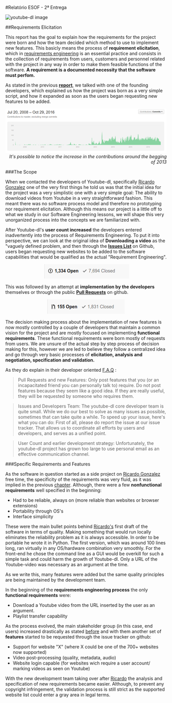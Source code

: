 #Relatório ESOF - 2ª Entrega

![youtube-dl image](https://github.com/atomicscale/youtube-dl/blob/master/ESOF-Docs/images1/youtube-dl.jpg)


##Requirements Elicitation

This report has the goal to explain how the requirements for the project were born and how the team decided which method to use to implement new features. This basicly means the process of **requirement elicitation**, which in [requirements engineering](https://www.interaction-design.org/literature/book/the-encyclopedia-of-human-computer-interaction-2nd-ed/requirements-engineering) is an essential practice and consists in the collection of requirements from users, customers and personnel related with the project in any way in order to make them feasible functions of the software.
**A requirement is a documented necessity that the software must perfom.**

As stated in the previous **[report](https://github.com/atomicscale/youtube-dl/edit/master/ESOF-Docs/ENTREGA2.md)**, we talked with one of the founding developers, which explained us how the project was born as a very simple script, and how it expanded as soon as the users began requesting new features to be added.

<p align="right">
    <img src="https://github.com/atomicscale/youtube-dl/blob/master/ESOF-Docs/images2/contributions.png" /alt>
    <em>It's possible to notice the increase in the contributions around the begging of 2013</em>
</p>

###The Scope

When we contacted the developers of Youtube-dl, specifically [Ricardo Gonzalez](https://github.com/rg3) one of the very first things he told us was that the initial idea for the project was a very simplistic one with a very simple goal: The ability to download videos from Youtube in a very straightforward fashion. This meant there was no software process model and therefore no prototyping nor requirement elicitation. Although this means our project is a little off to what we study in our Software Engineering lessons, we will shape this very unorganized process into the concepts we are familiarized with.

After Youtube-dl's **user count increased** the developers entered inadvertently into the process of Requirements Engineering. To put it into perspective, we can look at the original idea of **Downloading a video** as the "vaguely defined problem, and then through the **[Issues List](https://github.com/rg3/youtube-dl/issues)** on Github, users began requesting new websites to be added to the software capabilities that would be qualified as the actual "Requirement Engineering".

<p align="center">
	<img src="https://github.com/atomicscale/youtube-dl/blob/master/ESOF-Docs/images2/issues.png" />
</p>

This was followed by an attempt at **implementation by the developers** themselves or through the public **[Pull Requests](https://github.com/rg3/youtube-dl/pulls)** on github.

<p align="center">
	<img src="https://github.com/atomicscale/youtube-dl/blob/master/ESOF-Docs/images2/pullrequests.png" /> 
</p>

The decision making process about the implementation of new features is now mostly controlled by a couple of developers that maintain a common vision for the project and are mostly focused on implementing **functional requirements**. These functional requirements were born mostly of requests from users. We are unsure of the actual step by step process of decision making for this, however we are led to believe they follow a centralized idea and go through very basic processes of **elicitation, analysis and negotiation, specification and validation.**

As they do explain in their developer oriented [F.A.Q](https://github.com/rg3/youtube-dl#developer-instructions) :

> Pull Requests and new Features: Only post features that you (or an incapacitated friend you can personally talk to) require. Do not post features because they seem like a good idea. If they are really useful, they will be requested by someone who requires them.

> Issues and Developers Team: The youtube-dl core developer team is quite small. While we do our best to solve as many issues as possible, sometimes that can take quite a while. To speed up your issue, here's what you can do: First of all, please do report the issue at our issue tracker. That allows us to coordinate all efforts by users and developers, and serves as a unified point.

> User Count and earlier development strategy: Unfortunately, the youtube-dl project has grown too large to use personal email as an effective communication channel.


###Specific Requirements and Features

As the software in question started as a side project on [Ricardo Gonzalez](https://github.com/rg3) free time, the specificity of the requirements was very fluid, as it was implied in the previous [chapter](#the-scope).
Although, there were a few **nonfunctional requirements** well specified in the beginning:
	
- Had to be reliable, always on (more reliable than websites or browser extensions)
- Portability through OS's
- Interface simplicity

These were the main bullet points behind [Ricardo's](https://github.com/rg3) first draft of the software in terms of quality. Making something that would run locally eliminates the reliability problem as it is always accessible. In order to be portable he wrote it in Python. The first version, which was around 100 lines long, ran virtually in any OS/hardware combination very smoothly. For the front-end he chose the command line as a GUI would be overkill for such a simple task and could harm the growth of Youtube-dl. Only a URL of the Youtube-video was necessary as an argument at the time.

As we write this, many features were added but the same quality principles are being maintained by the development team.

In the beginning of the **requirements engineering process** the only **functional requirements** were:

- Download a Youtube video from the URL inserted by the user as an argument.
- Playlist transfer capability

As the process evolved, the main stakeholder group (in this case, end users) increased drastically as stated [before](#the-scope) and with them another set of **features** started to be requested through the issue tracker on github:

- Support for website "X" (where X could be one of the 700+ websites now supported)
- Video post-processing (quality, metadata, audio)
- Website login capable (for websites wich require a user account/ marking videos as seen on Youtube)

With the new development team taking over after [Ricardo](https://github.com/rg3) the analysis and specification of new requirements became easier. Although, to prevent any copyright infringement, the validation process is still strict as the supported website list could enter a gray area in legal terms.








